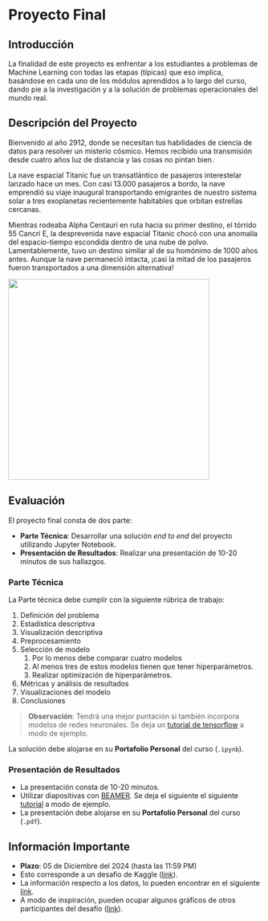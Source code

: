 # Proyecto Final

## Introducción

La finalidad de este proyecto es enfrentar a los estudiantes a
problemas de Machine Learning con todas las etapas (típicas) que eso implica,
basándose en cada uno de los módulos aprendidos a lo largo del curso, dando pie
a la investigación y a la solución de problemas operacionales del mundo real.

## Descripción del Proyecto

Bienvenido al año 2912, donde se necesitan tus habilidades de ciencia de datos 
para resolver un misterio cósmico. Hemos recibido una
transmisión desde cuatro años luz de distancia y las cosas no pintan bien.

La nave espacial Titanic fue un transatlántico de 
pasajeros interestelar lanzado hace un mes. 
Con casi 13.000 pasajeros a bordo, la nave emprendió 
su viaje inaugural transportando emigrantes de nuestro
sistema solar a tres exoplanetas recientemente habitables 
que orbitan estrellas cercanas.

Mientras rodeaba Alpha Centauri en ruta hacia su primer destino, 
el tórrido 55 Cancri E, la desprevenida nave espacial Titanic chocó con una
anomalía del espacio-tiempo escondida dentro de una nube de polvo. Lamentablemente,
tuvo un destino similar al de su homónimo de 1000 años antes. Aunque la nave permaneció
intacta, ¡casi la mitad de los pasajeros fueron transportados a una dimensión alternativa!

<img src="https://storage.googleapis.com/kaggle-media/competitions/Spaceship%20Titanic/joel-filipe-QwoNAhbmLLo-unsplash.jpg" width = "400" align="center"/>

## Evaluación

El proyecto final consta de dos parte:

* **Parte Técnica**: Desarrollar una solución *end to end* del proyecto utilizando Jupyter Notebook.
* **Presentación de Resultados**: Realizar una presentación de 10-20 minutos de sus hallazgos.  


### Parte Técnica

La Parte técnica debe cumplir con la siguiente rúbrica de trabajo:

1. Definición del problema 
2. Estadística descriptiva 
3. Visualización descriptiva 
4. Preprocesamiento
5. Selección de modelo
    1. Por lo menos debe comparar cuatro modelos
    2. Al menos tres de estos modelos tienen que tener hiperparámetros.
    3. Realizar optimización de hiperparámetros.
6. Métricas y análisis de resultados
7. Visualizaciones del modelo 
8. Conclusiones 

> **Observación**: Tendrá una mejor puntación si también incorpora modelos de redes neuronales. Se deja un [tutorial de tensorflow](https://www.tensorflow.org/tutorials?hl=es-419) a modo de ejemplo.

La solución debe alojarse en su **Portafolio Personal** del curso (`.ipynb`).

### Presentación de Resultados

* La presentación consta de 10-20 minutos. 
* Utilizar diapositivas con [BEAMER](https://www.dropbox.com/s/ol38qwzacgwzud7/Beamer.rar). Se deja el siguiente el siguiente [tutorial](https://www.youtube.com/watch?v=rx7wwtmFlD8&t=792s&ab_channel=Dr.TreforBazett) a modo de ejemplo.
* La presentación debe alojarse en su **Portafolio Personal** del curso (`.pdf`).




## Información Importante

* **Plazo**: 05 de Diciembre del 2024 (hasta las 11:59 PM) 
* Esto corresponde a un desafio de Kaggle ([link](https://www.kaggle.com/competitions/spaceship-titanic/)).
* La información respecto a los datos, lo pueden encontrar en el siguiente [link](https://www.kaggle.com/competitions/spaceship-titanic/data).
* A modo de inspiración, pueden ocupar algunos gráficos de otros participantes del desafío ([link](https://www.kaggle.com/competitions/spaceship-titanic/code)).



